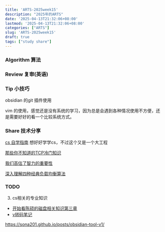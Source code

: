 ```yaml
---
title: 'ARTS-2025week15'
description: "2025年的ARTS"
date: '2025-04-13T21:32:06+08:00'
lastmod: '2025-04-13T21:32:06+08:00'
categories: ["ARTS"]
slug: 'ARTS-2025week15'
draft: true
tags: ["study share"]
---
```



### Algorithm 算法





### Review 复审(英语)



### Tip 小技巧

obsidian 的git 插件使用

vim 的使用，感觉还是没有系统的学习，因为总是会遇到各种情况使用不方便，还是需要好好的看一个比较系统方式。



### Share 技术分享

[cs 自学指南](https://csdiy.wiki)
想好好学学cs，不过这个又是一个大工程

[那些你不知道的TCP冷门知识](https://developer.aliyun.com/article/783610)

[我们高估了智力的重要性](https://lutaonan.com/blog/oi/)

[深入理解四种经典负载均衡算法](https://zhengyua.cn/new_blog/blog/2025/03/24/%E6%B7%B1%E5%85%A5%E7%90%86%E8%A7%A3%E5%9B%9B%E7%A7%8D%E7%BB%8F%E5%85%B8%E8%B4%9F%E8%BD%BD%E5%9D%87%E8%A1%A1%E7%AE%97%E6%B3%95/)

### TODO

3. cs相关的专业知识
- [开始看陈硕的磁盘相关知识第三章](https://www.bilibili.com/video/BV1QT411r738/)
- [v转码笔记](https://lidangzzz.github.io/How-to-run/)

https://sona201.github.io/posts/obsidian-tool-v1/
